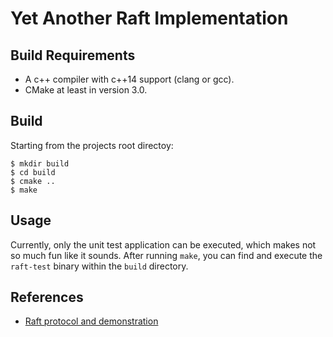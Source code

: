 # Yet Another Raft Implementation

## Build Requirements

* A c++ compiler with c++14 support (clang or gcc).
* CMake at least in version 3.0.

## Build

Starting from the projects root directoy:

    $ mkdir build
    $ cd build
    $ cmake ..
    $ make

## Usage

Currently, only the unit test application can be executed, which makes not
so much fun like it sounds. After running `make`, you can find and execute
the `raft-test` binary within the `build` directory.

## References

* [Raft protocol and demonstration](https://raft.github.io/)
